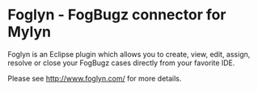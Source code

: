 # Foglyn - FogBugz connector for Mylyn

Foglyn is an Eclipse plugin which allows you to create, view, edit, assign, resolve or close your FogBugz cases directly from your favorite IDE.

Please see http://www.foglyn.com/ for more details.
